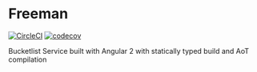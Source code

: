 # Freeman

[![CircleCI](https://circleci.com/gh/maquchizi/freeman.svg?style=svg)](https://circleci.com/gh/maquchizi/freeman) [![codecov](https://codecov.io/gh/maquchizi/freeman/branch/develop/graph/badge.svg)](https://codecov.io/gh/maquchizi/freeman)


Bucketlist Service built with Angular 2 with statically typed build and AoT compilation